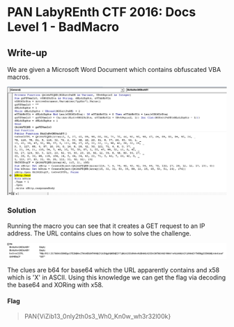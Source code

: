 # PAN LabyREnth CTF 2016: Docs Level 1 - BadMacro

## Write-up

We are given a Microsoft Word Document which contains obfuscated VBA macros.

![Obfuscation](BadMacro.PNG)

### Solution

Running the macro you can see that it creates a GET request to an IP address. The URL contains clues on how to solve the challenge.

![Clue](Get.PNG)

The clues are b64 for base64 which the URL apparently contains and x58 which is 'X' in ASCII. Using this knowledge we can get the flag via decoding the base64 and XORing with x58.

#### Flag
> PAN{ViZib13_0nly2th0s3_Wh0_Kn0w_wh3r32l00k}
